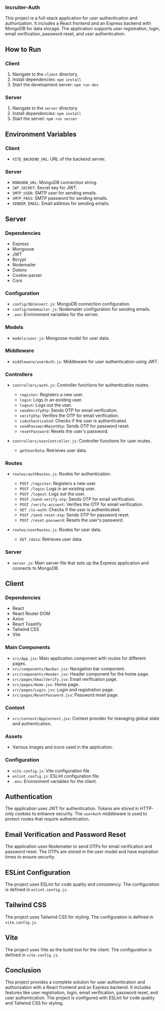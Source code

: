 ### Incruiter-Auth
This project is a full-stack application for user authentication and authorization. It includes a React frontend and an Express backend with MongoDB for data storage. The application supports user registration, login, email verification, password reset, and user authentication.

## How to Run

### Client

1. Navigate to the `client` directory.
2. Install dependencies: `npm install`
3. Start the development server: `npm run dev`

### Server

1. Navigate to the `server` directory.
2. Install dependencies: `npm install`
3. Start the server: `npm run server`

## Environment Variables

### Client

- `VITE_BACKEND_URL`: URL of the backend server.

### Server

- `MONGODB_URL`: MongoDB connection string.
- `JWT_SECRET`: Secret key for JWT.
- `SMTP_USER`: SMTP user for sending emails.
- `SMTP_PASS`: SMTP password for sending emails.
- `SENDER_EMAIL`: Email address for sending emails.

## Server

### Dependencies

- Express
- Mongoose
- JWT
- Bcrypt
- Nodemailer
- Dotenv
- Cookie-parser
- Cors

### Configuration

- `config/dbConnect.js`: MongoDB connection configuration.
- `config/nodemailer.js`: Nodemailer configuration for sending emails.
- `.env`: Environment variables for the server.

### Models

- `models/user.js`: Mongoose model for user data.

### Middleware

- `middleware/userAuth.js`: Middleware for user authentication using JWT.

### Controllers

- `controllers/auth.js`: Controller functions for authentication routes.
  - `register`: Registers a new user.
  - `login`: Logs in an existing user.
  - `logout`: Logs out the user.
  - `sendVerifyOtp`: Sends OTP for email verification.
  - `verifyOtp`: Verifies the OTP for email verification.
  - `isAuthenticated`: Checks if the user is authenticated.
  - `sendPasswordResetOtp`: Sends OTP for password reset.
  - `resetPassword`: Resets the user's password.

- `controllers/userController.js`: Controller functions for user routes.
  - `getUserData`: Retrieves user data.

### Routes

- `routes/authRoutes.js`: Routes for authentication.
  - `POST /register`: Registers a new user.
  - `POST /login`: Logs in an existing user.
  - `POST /logout`: Logs out the user.
  - `POST /send-verify-otp`: Sends OTP for email verification.
  - `POST /verify-account`: Verifies the OTP for email verification.
  - `GET /is-auth`: Checks if the user is authenticated.
  - `POST /send-reset-otp`: Sends OTP for password reset.
  - `POST /reset-password`: Resets the user's password.
 
- `routes/userRoutes.js`: Routes for user data.
  - `GET /data`: Retrieves user data.

### Server

- `server.js`: Main server file that sets up the Express application and connects to MongoDB.

## Client

### Dependencies

- React
- React Router DOM
- Axios
- React Toastify
- Tailwind CSS
- Vite

### Main Components

- `src/App.jsx`: Main application component with routes for different pages.
- `src/components/Navbar.jsx`: Navigation bar component.
- `src/components/Header.jsx`: Header component for the home page.
- `src/pages/EmailVerify.jsx`: Email verification page.
- `src/pages/Home.jsx`: Home page.
- `src/pages/Login.jsx`: Login and registration page.
- `src/pages/ResetPassword.jsx`: Password reset page.

### Context

- `src/context/AppContext.jsx`: Context provider for managing global state and authentication.

### Assets

- Various images and icons used in the application.

### Configuration

- `vite.config.js`: Vite configuration file.
- `eslint.config.js`: ESLint configuration file.
- `.env`: Environment variables for the client.

## Authentication

The application uses JWT for authentication. Tokens are stored in HTTP-only cookies to enhance security. The `userAuth` middleware is used to protect routes that require authentication.

## Email Verification and Password Reset

The application uses Nodemailer to send OTPs for email verification and password reset. The OTPs are stored in the user model and have expiration times to ensure security.

## ESLint Configuration

The project uses ESLint for code quality and consistency. The configuration is defined in `eslint.config.js`.

## Tailwind CSS

The project uses Tailwind CSS for styling. The configuration is defined in `vite.config.js`.

## Vite

The project uses Vite as the build tool for the client. The configuration is defined in `vite.config.js`.

## Conclusion

This project provides a complete solution for user authentication and authorization with a React frontend and an Express backend. It includes features like user registration, login, email verification, password reset, and user authentication. The project is configured with ESLint for code quality and Tailwind CSS for styling.
